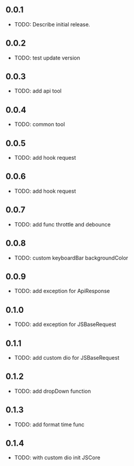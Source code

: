 ## 0.0.1

* TODO: Describe initial release.

## 0.0.2

* TODO: test update version

## 0.0.3 

* TODO: add api tool

## 0.0.4

* TODO: common  tool

## 0.0.5

* TODO: add hook request

## 0.0.6

* TODO: add hook request

## 0.0.7

* TODO: add func throttle and debounce

## 0.0.8

* TODO: custom keyboardBar backgroundColor

## 0.0.9

* TODO: add exception for ApiResponse

## 0.1.0

* TODO: add exception for JSBaseRequest

## 0.1.1

* TODO: add custom dio for JSBaseRequest

## 0.1.2

* TODO: add dropDown function

## 0.1.3

* TODO: add format time func

## 0.1.4

* TODO: with custom dio init JSCore